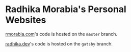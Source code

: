 # Radhika Morabia's Personal Websites

[rmorabia.com](http://rmorabia.com)'s code is hosted on the `master` branch.

[radhika.dev](http://radhika.dev)'s code is hosted on the `gatsby` branch.